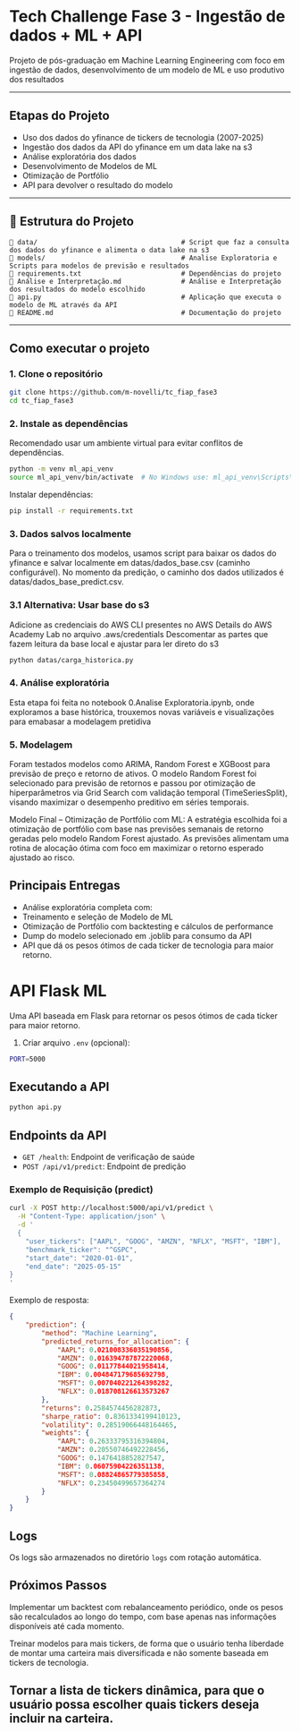 # Tech Challenge Fase 3 - Ingestão de dados + ML + API

Projeto de pós-graduação em Machine Learning Engineering com foco em ingestão de dados, desenvolvimento de um modelo de ML e uso produtivo dos resultados

---

## Etapas do Projeto

- Uso dos dados do yfinance de tickers de tecnologia (2007-2025)
- Ingestão dos dados da API do yfinance em um data lake na s3
- Análise exploratória dos dados
- Desenvolvimento de Modelos de ML
- Otimização de Portfólio
- API para devolver o resultado do modelo


---

## 📁 Estrutura do Projeto

```
📂 data/                                    # Script que faz a consulta dos dados do yfinance e alimenta o data lake na s3
📂 models/                                  # Analise Exploratoria e Scripts para modelos de previsão e resultados
📄 requirements.txt                         # Dependências do projeto
📄 Análise e Interpretação.md               # Análise e Interpretação dos resultados do modelo escolhido
📄 api.py                                   # Aplicação que executa o modelo de ML através da API
📄 README.md                                # Documentação do projeto
```

---

## Como executar o projeto

### 1. Clone o repositório

```bash
git clone https://github.com/m-novelli/tc_fiap_fase3
cd tc_fiap_fase3
```

### 2. Instale as dependências

Recomendado usar um ambiente virtual para evitar conflitos de dependências.

```bash
python -m venv ml_api_venv
source ml_api_venv/bin/activate  # No Windows use: ml_api_venv\Scripts\activate
```

Instalar dependências:
```bash
pip install -r requirements.txt
```

### 3. Dados salvos localmente

Para o treinamento dos modelos, usamos script para baixar os dados do yfinance e salvar localmente em datas/dados_base.csv (caminho configurável). No momento da predição, o caminho dos dados utilizados é datas/dados_base_predict.csv.

### 3.1 Alternativa: Usar base do s3

Adicione as credenciais do AWS CLI presentes no AWS Details do AWS Academy Lab no arquivo .aws/credentials
Descomentar as partes que fazem leitura da base local e ajustar para ler direto do s3

```bash
python datas/carga_historica.py
```

### 4. Análise exploratória

Esta etapa foi feita no notebook 0.Analise Exploratoria.ipynb, onde exploramos a base histórica, trouxemos novas variáveis e visualizações para emabasar a modelagem pretidiva

### 5. Modelagem

Foram testados modelos como ARIMA, Random Forest e XGBoost para previsão de preço e retorno de ativos.
O modelo Random Forest foi selecionado para previsão de retornos e passou por otimização de hiperparâmetros via Grid Search com validação temporal (TimeSeriesSplit), visando maximizar o desempenho preditivo em séries temporais.

Modelo Final – Otimização de Portfólio com ML:
A estratégia escolhida foi a otimização de portfólio com base nas previsões semanais de retorno geradas pelo modelo Random Forest ajustado.
As previsões alimentam uma rotina de alocação ótima com foco em maximizar o retorno esperado ajustado ao risco.


## Principais Entregas

- Análise exploratória completa com:
- Treinamento e seleção de Modelo de ML
- Otimização de Portfólio com backtesting e cálculos de performance
- Dump do modelo selecionado em .joblib para consumo da API
- API que dá os pesos ótimos de cada ticker de tecnologia para maior retorno.

# API Flask ML

Uma API baseada em Flask para retornar os pesos ótimos de cada ticker para maior retorno.

1. Criar arquivo `.env` (opcional):
```bash
PORT=5000
```

## Executando a API

```bash
python api.py
```

## Endpoints da API

- `GET /health`: Endpoint de verificação de saúde
- `POST /api/v1/predict`: Endpoint de predição

### Exemplo de Requisição (predict)

```bash
curl -X POST http://localhost:5000/api/v1/predict \
  -H "Content-Type: application/json" \
  -d '
  {
    "user_tickers": ["AAPL", "GOOG", "AMZN", "NFLX", "MSFT", "IBM"],
    "benchmark_ticker": "^GSPC",
    "start_date": "2020-01-01",
    "end_date": "2025-05-15"
}
'
```

Exemplo de resposta:
```json
{
    "prediction": {
        "method": "Machine Learning",
        "predicted_returns_for_allocation": {
            "AAPL": 0.021008336035190856,
            "AMZN": 0.016394787872220068,
            "GOOG": 0.01177844021958414,
            "IBM": 0.004847179685692798,
            "MSFT": 0.007040221264398282,
            "NFLX": 0.018708126613573267
        },
        "returns": 0.2584574456282873,
        "sharpe_ratio": 0.8361334199410123,
        "volatility": 0.28519066448164465,
        "weights": {
            "AAPL": 0.26333795316394804,
            "AMZN": 0.20550746492228456,
            "GOOG": 0.1476418852827547,
            "IBM": 0.06075904226351138,
            "MSFT": 0.08824865779385858,
            "NFLX": 0.23450499657364274
        }
    }
}
```

## Logs

Os logs são armazenados no diretório `logs` com rotação automática.

## Próximos Passos

Implementar um backtest com rebalanceamento periódico, onde os pesos são recalculados ao longo do tempo, com base apenas nas informações disponíveis até cada momento.

Treinar modelos para mais tickers, de forma que o usuário tenha liberdade de montar uma carteira mais diversificada e não somente baseada em tickers de tecnologia.

Tornar a lista de tickers dinâmica, para que o usuário possa escolher quais tickers deseja incluir na carteira.
---

